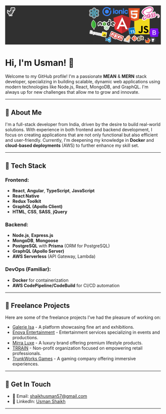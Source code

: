 ![alt text](https://github.com/usmanshaikh/usmanshaikh/blob/main/CoverPhoto.png)

# Hi, I'm Usman! 👋

Welcome to my GitHub profile! I'm a passionate **MEAN** & **MERN** stack developer, specializing in building scalable, dynamic web applications using modern technologies like Node.js, React, MongoDB, and GraphQL. I'm always up for new challenges that allow me to grow and innovate.

---

## 🚀 About Me

I'm a full-stack developer from India, driven by the desire to build real-world solutions. With experience in both frontend and backend development, I focus on creating applications that are not only functional but also efficient and user-friendly. Currently, I'm deepening my knowledge in **Docker** and **cloud-based deployments** (AWS) to further enhance my skill set.

---

## 🧰 Tech Stack

### Frontend:
- **React**, **Angular**, **TypeScript**, **JavaScript**
- **React Native**
- **Redux Toolkit**
- **GraphQL (Apollo Client)**
- **HTML**, **CSS**, **SASS**, **jQuery**

### Backend:
- **Node.js**, **Express.js**
- **MongoDB**, **Mongoose**
- **PostgreSQL** with **Prisma** (ORM for PostgreSQL)
- **GraphQL (Apollo Server)**
- **AWS Serverless** (API Gateway, Lambda)

### DevOps (Familiar):
- **Docker** for containerization
- **AWS CodePipeline/CodeBuild** for CI/CD automation

---

## 🌟 Freelance Projects

Here are some of the freelance projects I’ve had the pleasure of working on:

- [Galerie Isa](https://galerieisa.com/) - A platform showcasing fine art and exhibitions.
- [Enova Entertainment](https://enovaentertainment.com/) - Entertainment services specializing in events and productions.
- [Mirra Luxe](https://www.mirrawluxe.com/) - A luxury brand offering premium lifestyle products.
- [TRRAIN](https://trrain.org/) - Non-profit organization focused on empowering retail professionals.
- [TrunkWorks Games](https://www.trunkworksgames.in/) - A gaming company offering immersive experiences.

---

## 💼 Get In Touch

- 📧 Email: [shaikhusman57@gmail.com](mailto:shaikhusman57@gmail.com)
- 🔗 LinkedIn: [Usman Shaikh](https://www.linkedin.com/in/usmanshaikh57)

---

<!--
**usmanshaikh/usmanshaikh** is a ✨ _special_ ✨ repository because its `README.md` (this file) appears on your GitHub profile.

Here are some ideas to get you started:

- 🔭 I’m currently working on ...
- 🌱 I’m currently learning ...
- 👯 I’m looking to collaborate on ...
- 🤔 I’m looking for help with ...
- 💬 Ask me about ...
- 📫 How to reach me: ...
- 😄 Pronouns: ...
- ⚡ Fun fact: ...
-->
